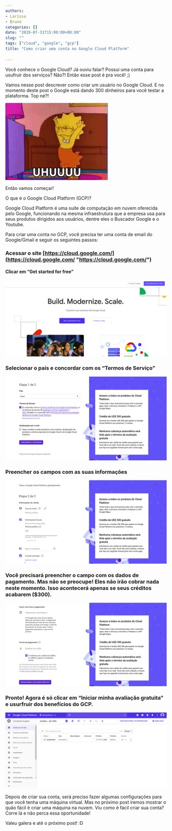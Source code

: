 ```yaml
---
authors: 
- Larissa 
- Bruno
categories: []
date: "2019-07-31T15:00:00+00:00"
slug: ""
tags: ["cloud", "google", "gcp"]
title: "Como criar uma conta no Google Cloud Platform"

---
```

Você conhece o Google Cloud? Já ouviu falar? Possui uma conta para usufruir dos serviços? Não?! Então esse post é pra você!  ;)

Vamos nesse post descrever como criar um usuário no Google Cloud.  E no momento deste post o Google está dando 300 dinheiros para você testar a plataforma. Top né?!

![](./uhul_lisa.gif)

Então vamos começar!

O que é o Google Cloud Platform (GCP)?

Google Cloud Platform é uma suíte de computação em nuvem oferecida pelo Google, funcionando na mesma infraestrutura que a empresa usa para seus produtos dirigidos aos usuários, dentre eles o Buscador Google e o Youtube.

Para criar uma conta no GCP, você precisa ter uma conta de email do Google/Gmail  e seguir os seguintes passos:

### Acessar o site [https://cloud.google.com/](https://cloud.google.com/ "https://cloud.google.com/")

#### Clicar em “Get started for free”

![](./Screenshot_get_started.png)

### Selecionar o país e concordar com os “Termos de Serviço”

![](./Screenshot_termo_servico.png)

### Preencher os campos com as suas informações

![](./Screenshot_info.png)

### Você precisará preencher o campo com os dados de pagamento. Mas não se preocupe! Eles não irão cobrar nada neste momento. Isso acontecerá apenas se seus créditos acabarem ($300).

![](./Screenshot_dados_pagamento.png)

### Pronto! Agora é só clicar em “Iniciar minha avaliação gratuita” e usurfruir dos benefícios do GCP.

![](./Screenshot_almoco_gratis.png)

Depois de criar sua conta, será preciso fazer algumas configurações para que você tenha uma máquina virtual. Mas no próximo post iremos mostrar o quão fácil é criar uma máquina na nuvem. Viu como é fácil criar sua conta? Corre lá e não perca essa oportunidade!

Valeu galera e até o próximo post! :D